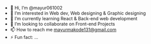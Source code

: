 - 👋 Hi, I’m @mayur061002
- 👀 I’m interested in Web dev, Web designing & Graphic designing
- 🌱 I’m currently learning React & Back-end web development
- 💞️ I’m looking to collaborate on Front-end Projects
- 📫 How to reach me mayurmakode131@gmail.com
- ⚡ Fun fact: ...

<!---
mayur061002/mayur061002 is a ✨ special ✨ repository because its `README.md` (this file) appears on your GitHub profile.
You can click the Preview link to take a look at your changes.
--->
